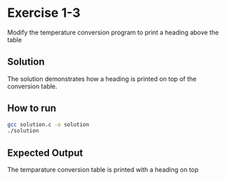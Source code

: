 # Exercise 1-3

Modify the temperature conversion program to print a heading above the table

## Solution
The solution demonstrates how a heading is printed on top of the conversion table.

## How to run 
```bash
gcc solution.c -o solution
./solution
```

## Expected Output
The temparature conversion table is printed with a heading on top
